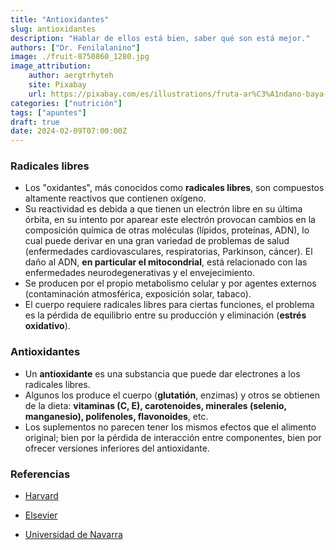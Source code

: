 ```yaml
---
title: "Antioxidantes"
slug: antioxidantes
description: "Hablar de ellos está bien, saber qué son está mejor."
authors: ["Dr. Fenilalanino"]
image: ./fruit-8750860_1280.jpg
image_attribution:
    author: aergtrhyteh
    site: Pixabay
    url: https://pixabay.com/es/illustrations/fruta-ar%C3%A1ndano-baya-comida-azul-8750860/
categories: ["nutrición"]
tags: ["apuntes"]
draft: true
date: 2024-02-09T07:00:00Z
---
```


### Radicales libres
- Los "oxidantes", más conocidos como **radicales libres**, son compuestos altamente reactivos que contienen oxígeno.
- Su reactividad es debida a que tienen un electrón libre en su última órbita, en su intento por aparear este electrón provocan cambios en la composición química de otras moléculas (lípidos, proteínas, ADN), lo cual puede derivar en una gran variedad de problemas de salud (enfermedades cardiovasculares, respiratorias, Parkinson, cáncer). El daño al ADN, **en particular el mitocondrial**, está relacionado con las enfermedades neurodegenerativas y el envejecimiento.
- Se producen por el propio metabolismo celular y por agentes externos (contaminación atmosférica, exposición solar, tabaco).
- El cuerpo requiere radicales libres para ciertas funciones, el problema es la pérdida de equilibrio entre su producción y eliminación (**estrés oxidativo**).

### Antioxidantes
- Un **antioxidante** es una substancia que puede dar electrones a los radicales libres.
- Algunos los produce el cuerpo (**glutatión**, enzimas) y otros se obtienen de la dieta: **vitaminas (C, E), carotenoides, minerales (selenio, manganesio), polifenoles, flavonoides**, etc.
- Los suplementos no parecen tener los mismos efectos que el alimento original; bien por la pérdida de interacción entre componentes, bien por ofrecer versiones inferiores del antioxidante.


### Referencias

- [Harvard](https://www.hsph.harvard.edu/nutritionsource/antioxidants/)

- [Elsevier](https://www.elsevier.es/es-revista-offarm-4-articulo-influencia-radicales-libres-el-envejecimiento-13034834)

- [Universidad de Navarra](https://www.cun.es/diccionario-medico/terminos/radical-libre-oxigeno)
